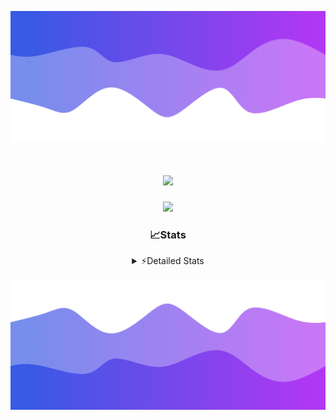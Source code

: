 ![Header](./header.png)
<div align="center">

<h1 align="center">
  <a href="https://git.io/typing-svg">
    <img src="https://readme-typing-svg.herokuapp.com/?lines=Hello,+There!+👋;This+is+chicho.;CEO+on+Hely+Development....;&center=true&size=25">
  </a>
</h1>
  
<p align="center">
  <img src="https://lanyard.cnrad.dev/api/852683595378196480" />
</p>

### 📈Stats
<details>
    <summary> ⚡Detailed Stats</summary>
    <br/>

<!--START_SECTION:waka-->
![Code Time](http://img.shields.io/badge/Code%20Time-285%20hrs%2014%20mins-blue)

![Profile Views](http://img.shields.io/badge/Profile%20Views-10-blue)

**🐱 My GitHub Data** 

> 📦 42.5 kB Used in GitHub's Storage 
 > 
> 🏆 22 Contributions in the Year 2023
 > 
> 🚫 Not Opted to Hire
 > 
> 📜 7 Public Repositories 
 > 
> 🔑 9 Private Repositories 
 > 
**I'm a Night 🦉** 

```text
🌞 Morning                15 commits          ██░░░░░░░░░░░░░░░░░░░░░░░   06.07 % 
🌆 Daytime                29 commits          ███░░░░░░░░░░░░░░░░░░░░░░   11.74 % 
🌃 Evening                119 commits         ████████████░░░░░░░░░░░░░   48.18 % 
🌙 Night                  84 commits          █████████░░░░░░░░░░░░░░░░   34.01 % 
```
📅 **I'm Most Productive on Tuesday** 

```text
Monday                   19 commits          ██░░░░░░░░░░░░░░░░░░░░░░░   07.69 % 
Tuesday                  54 commits          █████░░░░░░░░░░░░░░░░░░░░   21.86 % 
Wednesday                47 commits          █████░░░░░░░░░░░░░░░░░░░░   19.03 % 
Thursday                 26 commits          ███░░░░░░░░░░░░░░░░░░░░░░   10.53 % 
Friday                   33 commits          ███░░░░░░░░░░░░░░░░░░░░░░   13.36 % 
Saturday                 23 commits          ██░░░░░░░░░░░░░░░░░░░░░░░   09.31 % 
Sunday                   45 commits          █████░░░░░░░░░░░░░░░░░░░░   18.22 % 
```


📊 **This Week I Spent My Time On** 

```text
🕑︎ Time Zone: America/Argentina/Buenos_Aires

💬 Programming Languages: 
Python                   10 hrs 15 mins      ███████████████░░░░░░░░░░   60.80 % 
HTML                     5 hrs 23 mins       ████████░░░░░░░░░░░░░░░░░   31.97 % 
JavaScript               1 hr 8 mins         ██░░░░░░░░░░░░░░░░░░░░░░░   06.81 % 
Text                     4 mins              ░░░░░░░░░░░░░░░░░░░░░░░░░   00.42 % 

🔥 Editors: 
VS Code                  16 hrs 52 mins      █████████████████████████   100.00 % 

🐱‍💻 Projects: 
Unknown Project          10 hrs 38 mins      ████████████████░░░░░░░░░   63.12 % 
Coder                    3 hrs 37 mins       █████░░░░░░░░░░░░░░░░░░░░   21.49 % 
FivemStrings             1 hr 30 mins        ██░░░░░░░░░░░░░░░░░░░░░░░   08.91 % 
ocean-backend-v2         1 hr 5 mins         ██░░░░░░░░░░░░░░░░░░░░░░░   06.48 % 

💻 Operating System: 
Windows                  16 hrs 52 mins      █████████████████████████   100.00 % 
```

**I Mostly Code in JavaScript** 

```text
JavaScript               8 repos             █████████░░░░░░░░░░░░░░░░   34.78 % 
CSS                      4 repos             ████░░░░░░░░░░░░░░░░░░░░░   17.39 % 
HTML                     2 repos             ██░░░░░░░░░░░░░░░░░░░░░░░   08.70 % 
C#                       2 repos             ██░░░░░░░░░░░░░░░░░░░░░░░   08.70 % 
Batchfile                1 repo              █░░░░░░░░░░░░░░░░░░░░░░░░   04.35 % 
```




 Last Updated on 17/08/2023 22:10:51 UTC
<!--END_SECTION:waka-->
</details>

![Footer](./footer.png)
